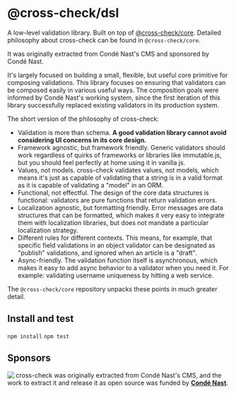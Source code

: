 # @cross-check/dsl

A low-level validation library. Built on top of [@cross-check/core](../core). Detailed philosophy about cross-check can be found in `@cross-check/core`.

It was originally extracted from Condé Nast's CMS and sponsored by Condé Nast.

It's largely focused on building a small, flexible, but useful core primitive for composing validations. This library focuses on ensuring that validators can be composed easily in various useful ways. The composition goals were informed by Condé Nast's working system, since the first iteration of this library successfully replaced existing validators in its production system.

The short version of the philosophy of cross-check:

- Validation is more than schema. **A good validation library cannot avoid considering UI concerns in its core design.**
- Framework agnostic, but framework friendly. Generic validators should work regardless of quirks of frameworks or libraries like immutable.js, but you should feel perfectly at home using it in vanilla js.
- Values, not models. cross-check validates values, not models, which means it's just as capable of validating that a string is in a valid format as it is capable of validating a "model" in an ORM.
- Functional, not effectful. The design of the core data structures is functional: validators are pure functions that return validation errors.
- Localization agnostic, but formatting friendly. Error messages are data structures that can be formatted, which makes it very easy to integrate them with localization libraries, but does not mandate a particular localization strategy.
- Different rules for different contexts. This means, for example, that specific field validations in an object validator can be designated as "publish" validations, and ignored when an article is a "draft".
- Async-friendly. The validation function itself is asynchronous, which makes it easy to add async behavior to a validator when you need it. For example: validating username uniqueness by hitting a web service.

The `@cross-check/core` repository unpacks these points in much greater detail.

## Install and test

`npm install`
`npm test`

## Sponsors

<img src="https://user-images.githubusercontent.com/56631/32398027-e2027480-c0a9-11e7-9077-c5ecca7bc39c.png" align="left"  />

cross-check was originally extracted from Condé Nast's CMS, and the work to extract it and release it as open source was funded by [**Condé Nast**](http://bit.ly/cn-rn).
